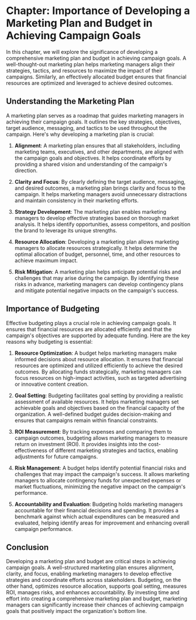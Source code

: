 Chapter: Importance of Developing a Marketing Plan and Budget in Achieving Campaign Goals
=========================================================================================

In this chapter, we will explore the significance of developing a comprehensive marketing plan and budget in achieving campaign goals. A well-thought-out marketing plan helps marketing managers align their strategies, tactics, and resources to maximize the impact of their campaigns. Similarly, an effectively allocated budget ensures that financial resources are optimized and leveraged to achieve desired outcomes.

Understanding the Marketing Plan
--------------------------------

A marketing plan serves as a roadmap that guides marketing managers in achieving their campaign goals. It outlines the key strategies, objectives, target audience, messaging, and tactics to be used throughout the campaign. Here's why developing a marketing plan is crucial:

1. **Alignment**: A marketing plan ensures that all stakeholders, including marketing teams, executives, and other departments, are aligned with the campaign goals and objectives. It helps coordinate efforts by providing a shared vision and understanding of the campaign's direction.

2. **Clarity and Focus**: By clearly defining the target audience, messaging, and desired outcomes, a marketing plan brings clarity and focus to the campaign. It helps marketing managers avoid unnecessary distractions and maintain consistency in their marketing efforts.

3. **Strategy Development**: The marketing plan enables marketing managers to develop effective strategies based on thorough market analysis. It helps identify opportunities, assess competitors, and position the brand to leverage its unique strengths.

4. **Resource Allocation**: Developing a marketing plan allows marketing managers to allocate resources strategically. It helps determine the optimal allocation of budget, personnel, time, and other resources to achieve maximum impact.

5. **Risk Mitigation**: A marketing plan helps anticipate potential risks and challenges that may arise during the campaign. By identifying these risks in advance, marketing managers can develop contingency plans and mitigate potential negative impacts on the campaign's success.

Importance of Budgeting
-----------------------

Effective budgeting plays a crucial role in achieving campaign goals. It ensures that financial resources are allocated efficiently and that the campaign's objectives are supported by adequate funding. Here are the key reasons why budgeting is essential:

1. **Resource Optimization**: A budget helps marketing managers make informed decisions about resource allocation. It ensures that financial resources are optimized and utilized efficiently to achieve the desired outcomes. By allocating funds strategically, marketing managers can focus resources on high-impact activities, such as targeted advertising or innovative content creation.

2. **Goal Setting**: Budgeting facilitates goal setting by providing a realistic assessment of available resources. It helps marketing managers set achievable goals and objectives based on the financial capacity of the organization. A well-defined budget guides decision-making and ensures that campaigns remain within financial constraints.

3. **ROI Measurement**: By tracking expenses and comparing them to campaign outcomes, budgeting allows marketing managers to measure return on investment (ROI). It provides insights into the cost-effectiveness of different marketing strategies and tactics, enabling adjustments for future campaigns.

4. **Risk Management**: A budget helps identify potential financial risks and challenges that may impact the campaign's success. It allows marketing managers to allocate contingency funds for unexpected expenses or market fluctuations, minimizing the negative impact on the campaign's performance.

5. **Accountability and Evaluation**: Budgeting holds marketing managers accountable for their financial decisions and spending. It provides a benchmark against which actual expenditures can be measured and evaluated, helping identify areas for improvement and enhancing overall campaign performance.

Conclusion
----------

Developing a marketing plan and budget are critical steps in achieving campaign goals. A well-structured marketing plan ensures alignment, clarity, and focus, enabling marketing managers to develop effective strategies and coordinate efforts across stakeholders. Budgeting, on the other hand, optimizes resource allocation, supports goal setting, measures ROI, manages risks, and enhances accountability. By investing time and effort into creating a comprehensive marketing plan and budget, marketing managers can significantly increase their chances of achieving campaign goals that positively impact the organization's bottom line.
